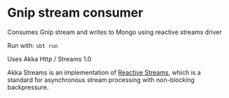 Gnip stream consumer
===============================
Consumes Gnip stream and writes to Mongo using reactive streams driver

Run with: `sbt run`

Uses Akka Http / Streams 1.0

Akka Streams is an implementation of [Reactive Streams](http://www.reactive-streams.org/),
which is a standard for asynchronous stream processing with non-blocking backpressure.

